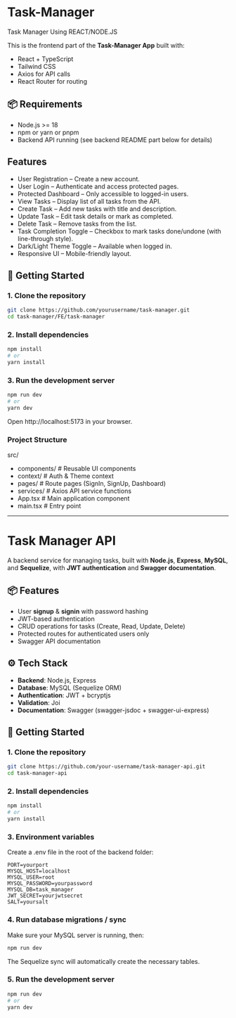 # Task-Manager
Task Manager Using REACT/NODE.JS

This is the frontend part of the **Task-Manager App** built with:
- React + TypeScript
- Tailwind CSS
- Axios for API calls
- React Router for routing

## 📦 Requirements
- Node.js >= 18
- npm or yarn or pnpm
- Backend API running (see backend README part below for details)

## Features
* User Registration – Create a new account.
* User Login – Authenticate and access protected pages.
* Protected Dashboard – Only accessible to logged-in users.
* View Tasks – Display list of all tasks from the API.
* Create Task – Add new tasks with title and description.
* Update Task – Edit task details or mark as completed.
* Delete Task – Remove tasks from the list.
* Task Completion Toggle – Checkbox to mark tasks done/undone (with line-through style).
* Dark/Light Theme Toggle – Available when logged in.
* Responsive UI – Mobile-friendly layout.

## 🚀 Getting Started

### 1. Clone the repository
```bash
git clone https://github.com/yourusername/task-manager.git
cd task-manager/FE/task-manager
```
### 2. Install dependencies
```bash
npm install
# or
yarn install
```

### 3. Run the development server
```bash
npm run dev
# or
yarn dev
```
Open http://localhost:5173 in your browser.

### Project Structure
src/
  - components/     # Reusable UI components
  - context/        # Auth & Theme context
  - pages/          # Route pages (SignIn, SignUp, Dashboard)
  - services/       # Axios API service functions
  - App.tsx         # Main application component
  - main.tsx        # Entry point

---
# Task Manager API

A backend service for managing tasks, built with **Node.js**, **Express**, **MySQL**, and **Sequelize**, with **JWT authentication** and **Swagger documentation**.

## 📦 Features
- User **signup** & **signin** with password hashing
- JWT-based authentication
- CRUD operations for tasks (Create, Read, Update, Delete)
- Protected routes for authenticated users only
- Swagger API documentation

## ⚙️ Tech Stack
- **Backend**: Node.js, Express
- **Database**: MySQL (Sequelize ORM)
- **Authentication**: JWT + bcryptjs
- **Validation**: Joi
- **Documentation**: Swagger (swagger-jsdoc + swagger-ui-express)

## 🚀 Getting Started

### 1. Clone the repository
```bash
git clone https://github.com/your-username/task-manager-api.git
cd task-manager-api
```
### 2. Install dependencies
```bash
npm install
# or
yarn install
```
### 3. Environment variables

Create a .env file in the root of the backend folder:
```
PORT=yourport
MYSQL_HOST=localhost
MYSQL_USER=root
MYSQL_PASSWORD=yourpassword
MYSQL_DB=task_manager
JWT_SECRET=yourjwtsecret
SALT=yoursalt
```

### 4. Run database migrations / sync
Make sure your MySQL server is running, then:
```bash
npm run dev
```
The Sequelize sync will automatically create the necessary tables.

### 5. Run the development server
```bash
npm run dev
# or
yarn dev
```

